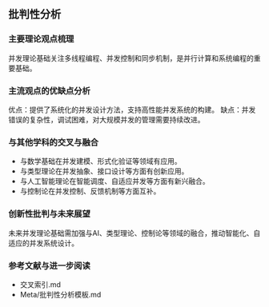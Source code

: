 ## 批判性分析

### 主要理论观点梳理

并发理论基础关注多线程编程、并发控制和同步机制，是并行计算和系统编程的重要基础。

### 主流观点的优缺点分析

优点：提供了系统化的并发设计方法，支持高性能并发系统的构建。
缺点：并发错误的复杂性，调试困难，对大规模并发的管理需要持续改进。

### 与其他学科的交叉与融合

- 与数学基础在并发建模、形式化验证等领域有应用。
- 与类型理论在并发抽象、接口设计等方面有创新应用。
- 与人工智能理论在智能调度、自适应并发等方面有新兴融合。
- 与控制论在并发控制、反馈机制等方面互补。

### 创新性批判与未来展望

未来并发理论基础需加强与AI、类型理论、控制论等领域的融合，推动智能化、自适应的并发系统设计。

### 参考文献与进一步阅读

- 交叉索引.md
- Meta/批判性分析模板.md
